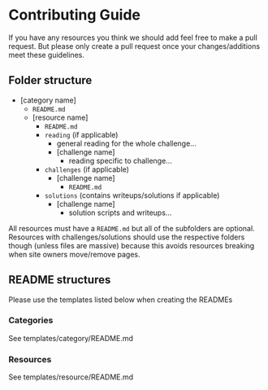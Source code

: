 # Contributing Guide

If you have any resources you think we should add feel free to make a pull request. But please only create a pull request once your changes/additions meet these guidelines.

## Folder structure

- [category name]
  - `README.md`
  - [resource name]
    - `README.md`
    - `reading` (if applicable)
      - general reading for the whole challenge...
      - [challenge name]
        - reading specific to challenge...
    - `challenges` (if applicable)
      - [challenge name]
        - `README.md`
    - `solutions` (contains writeups/solutions if applicable)
      - [challenge name]  
        - solution scripts and writeups...

All resources must have a `README.md` but all of the subfolders are optional. Resources with challenges/solutions should use the respective folders though (unless files are massive) because this avoids resources breaking when site owners move/remove pages.

## README structures

Please use the templates listed below when creating the READMEs

### Categories

See templates/category/README.md

### Resources

See templates/resource/README.md
